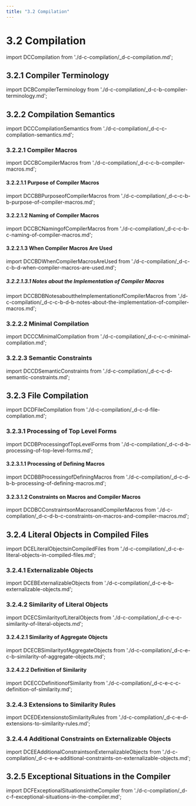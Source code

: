 ```yaml
---
title: "3.2 Compilation"
---
```


# 3.2 Compilation

import DCCompilation from './d-c-compilation/_d-c-compilation.md';

<DCCompilation />

## 3.2.1 Compiler Terminology

import DCBCompilerTerminology from './d-c-compilation/_d-c-b-compiler-terminology.md';

<DCBCompilerTerminology />

## 3.2.2 Compilation Semantics

import DCCCompilationSemantics from './d-c-compilation/_d-c-c-compilation-semantics.md';

<DCCCompilationSemantics />

### 3.2.2.1 Compiler Macros

import DCCBCompilerMacros from './d-c-compilation/_d-c-c-b-compiler-macros.md';

<DCCBCompilerMacros />

#### 3.2.2.1.1 Purpose of Compiler Macros

import DCCBBPurposeofCompilerMacros from './d-c-compilation/_d-c-c-b-b-purpose-of-compiler-macros.md';

<DCCBBPurposeofCompilerMacros />

#### 3.2.2.1.2 Naming of Compiler Macros

import DCCBCNamingofCompilerMacros from './d-c-compilation/_d-c-c-b-c-naming-of-compiler-macros.md';

<DCCBCNamingofCompilerMacros />

#### 3.2.2.1.3 When Compiler Macros Are Used

import DCCBDWhenCompilerMacrosAreUsed from './d-c-compilation/_d-c-c-b-d-when-compiler-macros-are-used.md';

<DCCBDWhenCompilerMacrosAreUsed />

##### 3.2.2.1.3.1 Notes about the Implementation of Compiler Macros

import DCCBDBNotesabouttheImplementationofCompilerMacros from './d-c-compilation/_d-c-c-b-d-b-notes-about-the-implementation-of-compiler-macros.md';

<DCCBDBNotesabouttheImplementationofCompilerMacros />

### 3.2.2.2 Minimal Compilation

import DCCCMinimalCompilation from './d-c-compilation/_d-c-c-c-minimal-compilation.md';

<DCCCMinimalCompilation />

### 3.2.2.3 Semantic Constraints

import DCCDSemanticConstraints from './d-c-compilation/_d-c-c-d-semantic-constraints.md';

<DCCDSemanticConstraints />

## 3.2.3 File Compilation

import DCDFileCompilation from './d-c-compilation/_d-c-d-file-compilation.md';

<DCDFileCompilation />

### 3.2.3.1 Processing of Top Level Forms

import DCDBProcessingofTopLevelForms from './d-c-compilation/_d-c-d-b-processing-of-top-level-forms.md';

<DCDBProcessingofTopLevelForms />

#### 3.2.3.1.1 Processing of Defining Macros

import DCDBBProcessingofDefiningMacros from './d-c-compilation/_d-c-d-b-b-processing-of-defining-macros.md';

<DCDBBProcessingofDefiningMacros />

#### 3.2.3.1.2 Constraints on Macros and Compiler Macros

import DCDBCConstraintsonMacrosandCompilerMacros from './d-c-compilation/_d-c-d-b-c-constraints-on-macros-and-compiler-macros.md';

<DCDBCConstraintsonMacrosandCompilerMacros />

## 3.2.4 Literal Objects in Compiled Files

import DCELiteralObjectsinCompiledFiles from './d-c-compilation/_d-c-e-literal-objects-in-compiled-files.md';

<DCELiteralObjectsinCompiledFiles />

### 3.2.4.1 Externalizable Objects

import DCEBExternalizableObjects from './d-c-compilation/_d-c-e-b-externalizable-objects.md';

<DCEBExternalizableObjects />

### 3.2.4.2 Similarity of Literal Objects

import DCECSimilarityofLiteralObjects from './d-c-compilation/_d-c-e-c-similarity-of-literal-objects.md';

<DCECSimilarityofLiteralObjects />

#### 3.2.4.2.1 Similarity of Aggregate Objects

import DCECBSimilarityofAggregateObjects from './d-c-compilation/_d-c-e-c-b-similarity-of-aggregate-objects.md';

<DCECBSimilarityofAggregateObjects />

#### 3.2.4.2.2 Definition of Similarity

import DCECCDefinitionofSimilarity from './d-c-compilation/_d-c-e-c-c-definition-of-similarity.md';

<DCECCDefinitionofSimilarity />

### 3.2.4.3 Extensions to Similarity Rules

import DCEDExtensionstoSimilarityRules from './d-c-compilation/_d-c-e-d-extensions-to-similarity-rules.md';

<DCEDExtensionstoSimilarityRules />

### 3.2.4.4 Additional Constraints on Externalizable Objects

import DCEEAdditionalConstraintsonExternalizableObjects from './d-c-compilation/_d-c-e-e-additional-constraints-on-externalizable-objects.md';

<DCEEAdditionalConstraintsonExternalizableObjects />

## 3.2.5 Exceptional Situations in the Compiler

import DCFExceptionalSituationsintheCompiler from './d-c-compilation/_d-c-f-exceptional-situations-in-the-compiler.md';

<DCFExceptionalSituationsintheCompiler />

